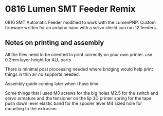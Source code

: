 # 0816 Lumen SMT Feeder Remix
 0816 SMT Automatic Feeder modified to work with the LumenPNP. Custom firmware written for an arduino nano with a servo sheild can run 12 feeders.

## Notes on printing and assembly
All the files need to be oriented to print correctly on your own printer.
use 0.2mm layer height for ALL parts

There is minimal post processing needed where bridging would help print things in thin air
no supports needed.

Assembly guide coming later when i have time.

Some things that i used
M3 screws for the big holes
M2.5 for the switch and servo armature and the tensioner on the lip
3D printer spring for the tape push down lever
elastic band for the spooler lever
M4 sized hole for mounting to the extrusion
